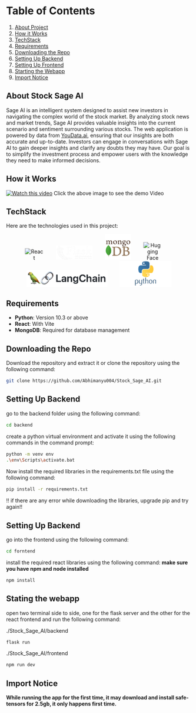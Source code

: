 # Table of Contents

1. [About Project](#about-stock-sage-ai)
2. [How it Works](#how-it-works)
3. [TechStack](#techstack)
4. [Requirements](#requirements)
5. [Downloading the Repo](#downloading-the-repo)
6. [Setting Up Backend](#setting-up-backend)
7. [Setting Up Frontend](#setting-up-frontend)
8. [Starting the Webapp](#starting-the-webapp)
9. [Import Notice](#import-notice)

## About Stock Sage AI

Sage AI is an intelligent system designed to assist new investors in navigating the complex world of the stock market. By analyzing stock news and market trends, Sage AI provides valuable insights into the current scenario and sentiment surrounding various stocks. The web application is powered by data from [YouData.ai](https://www.youdata.ai/home), ensuring that our insights are both accurate and up-to-date. Investors can engage in conversations with Sage AI to gain deeper insights and clarify any doubts they may have. Our goal is to simplify the investment process and empower users with the knowledge they need to make informed decisions.

## How it Works

[![Watch this video](https://img.youtube.com/vi/E0rV6KdhvxQ/0.jpg)](https://youtu.be/E0rV6KdhvxQ)
Click the above image to see the demo Video

## TechStack

Here are the technologies used in this project:

<p align="center">
  <img src="https://upload.wikimedia.org/wikipedia/commons/a/a7/React-icon.svg" alt="React" width="50" style="display:inline-block; margin-right: 30px;" />
  <img src="./screenshot/flask.png" alt="Flask" width="100" style="display:inline-block; margin-right: 30px;" />
  <img src="./screenshot/pngwing.com (12).png" alt="MongoDB" width="70" style="display:inline-block; margin-right: 30px;" />
  <img src="https://huggingface.co/front/assets/huggingface_logo.svg" alt="Hugging Face" width="50" style="display:inline-block; margin-right: 30px;" />
  <img src="./screenshot/1684267676484.png" alt="LangChain" width="220" style="display:inline-block; margin-right: 30px;" />
  <img src="./screenshot/6968821_preview.png" alt="Python" width="140" style="display:inline-block;" />
</p>

## Requirements

- **Python**: Version 10.3 or above
- **React**: With Vite
- **MongoDB**: Required for database management

## Downloading the Repo

Download the repository and extract it or clone the repository using the following command:
```bash
git clone https://github.com/Abhimanyu004/Stock_Sage_AI.git
```

## Setting Up Backend

go to the backend folder using the following command:
```bash
cd backend
```
create a python virtual environment and activate it using the following commands in the command prompt:
```bash
python -m venv env
.\env\Scripts\activate.bat
```
Now install the required libraries in the requirements.txt file using the following command:
```bash
pip install -r requirements.txt
```
!! if there are any error while downloading the libraries, upgrade pip and try again!!

## Setting Up Backend

go into the frontend using the following command:
```bash
cd forntend
```
install the required react libraries using the following command: **make sure you have npm and node installed**
```bash
npm install
```

## Stating the webapp
open two terminal side to side, one for the flask server and the other for the react frontend and run the following command:

./Stock_Sage_AI/backend
```bash
flask run
```
./Stock_Sage_AI/frontend
```bash
npm run dev
```

## Import Notice

**While running the app for the first time, it may download and install safe-tensors for 2.5gb, it only happens first time.**

